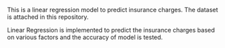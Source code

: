 This is a linear regression model to predict insurance charges. The dataset is attached in this repository.

Linear Regression is implemented to predict the insurance charges based on various factors and the accuracy of model is tested.